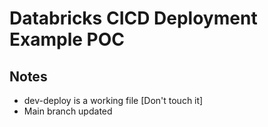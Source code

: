 # Databricks CICD Deployment Example POC

## Notes

- dev-deploy is a working file [Don't touch it]
- Main branch updated
